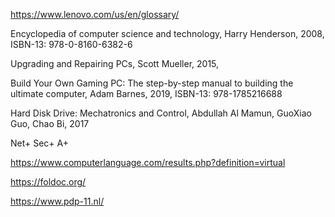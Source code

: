 
https://www.lenovo.com/us/en/glossary/

Encyclopedia of computer science and technology, Harry Henderson, 2008, ISBN-13: 978-0-8160-6382-6

Upgrading and Repairing PCs, Scott Mueller, 2015,

Build Your Own Gaming PC: The step-by-step manual to building the ultimate computer, Adam Barnes, 2019, ISBN-13: 978-1785216688

Hard Disk Drive: Mechatronics and Control, Abdullah Al Mamun, GuoXiao Guo, Chao Bi, 2017

Net+ Sec+ A+

https://www.computerlanguage.com/results.php?definition=virtual

https://foldoc.org/

https://www.pdp-11.nl/




